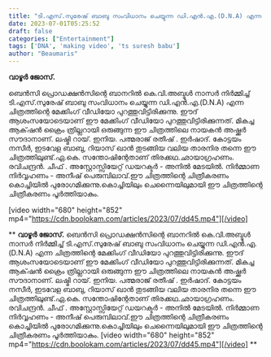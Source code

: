 ```yaml
---
title: "ടി.എസ്.സുരേഷ് ബാബു സംവിധാനം ചെയ്യുന്ന ഡി.എൻ.എ.(D.N.A) എന്ന ചിത്രത്തിന്റെ മേക്കിംഗ് വീഡിയോ"
date: 2023-07-01T05:25:52
draft: false
categories: ["Entertainment"]
tags: ['DNA', 'making video', 'ts suresh babu']
author: "Beaumaris"
---
```


<strong>വാഴൂർ ജോസ്.</strong>

ബെൻസി പ്രൊഡക്ഷൻസിന്റെ ബാനറിൽ കെ.വി.അബ്ദുൾ നാസർ നിർമ്മിച്ച് ടി.എസ്.സുരേഷ് ബാബു സംവിധാനം ചെയ്യുന്ന ഡി.എൻ.എ.(D.N.A) എന്ന ചിത്രത്തിന്റെ മേക്കിംഗ് വീഡിയോ പുറത്തുവിട്ടിരിക്കുന്നു. ഈദ് ആശംസയോടെയാണ് ഈ മേക്കിംഗ് വീഡിയോ പുറത്തുവിട്ടിരിക്കുന്നത്. മികച്ച ആക്‌ഷൻ ക്രൈം ത്രില്ലറായി ഒരുങ്ങുന്ന ഈ ചിത്രത്തിലെ നായകൻ അഷ്ക്കർ സൗദാനാണ്. ലഷ്മി റായ്. ഇനിയ. പത്മരാജ് രതീഷ് . ഇർഷാദ്. കോട്ടയം നസീർ, ഇടവേള ബാബു, റിയാസ് ഖാൻ തുടങ്ങിയ വലിയ താരനിര തന്നെ ഈ ചിത്രത്തിലുണ്ട്.ഏ.കെ. സന്തോഷിന്റേതാണ് തിരക്കഥ.ഛായാഗ്രഹണം. രവിചന്ദ്രൻ. ചീഫ് . അസ്റ്റോസ്സിയേറ്റ് ഡയറക്ടർ - അനിൽ മേടയിൽ. നിർമ്മാണ നിർവ്വഹണം - അനീഷ് പെരുമ്പിലാവ്.ഈ ചിത്രത്തിന്റെ ചിത്രീകരണം കൊച്ചിയിൽ പുരോഗമിക്കുന്നു.കൊച്ചിയിലും ചെന്നൈയിലുമായി ഈ ചിത്രത്തിന്റെ ചിത്രീകരണം പൂർത്തിയാകും.

[video width="680" height="852" mp4="https://cdn.boolokam.com/articles/2023/07/dd45.mp4"][/video]

**
**വാഴൂർ ജോസ്.** ബെൻസി പ്രൊഡക്ഷൻസിന്റെ ബാനറിൽ കെ.വി.അബ്ദുൾ നാസർ നിർമ്മിച്ച് ടി.എസ്.സുരേഷ് ബാബു സംവിധാനം ചെയ്യുന്ന ഡി.എൻ.എ.(D.N.A) എന്ന ചിത്രത്തിന്റെ മേക്കിംഗ് വീഡിയോ പുറത്തുവിട്ടിരിക്കുന്നു. ഈദ് ആശംസയോടെയാണ് ഈ മേക്കിംഗ് വീഡിയോ പുറത്തുവിട്ടിരിക്കുന്നത്. മികച്ച ആക്‌ഷൻ ക്രൈം ത്രില്ലറായി ഒരുങ്ങുന്ന ഈ ചിത്രത്തിലെ നായകൻ അഷ്ക്കർ സൗദാനാണ്. ലഷ്മി റായ്. ഇനിയ. പത്മരാജ് രതീഷ് . ഇർഷാദ്. കോട്ടയം നസീർ, ഇടവേള ബാബു, റിയാസ് ഖാൻ തുടങ്ങിയ വലിയ താരനിര തന്നെ ഈ ചിത്രത്തിലുണ്ട്.ഏ.കെ. സന്തോഷിന്റേതാണ് തിരക്കഥ.ഛായാഗ്രഹണം. രവിചന്ദ്രൻ. ചീഫ് . അസ്റ്റോസ്സിയേറ്റ് ഡയറക്ടർ - അനിൽ മേടയിൽ. നിർമ്മാണ നിർവ്വഹണം - അനീഷ് പെരുമ്പിലാവ്.ഈ ചിത്രത്തിന്റെ ചിത്രീകരണം കൊച്ചിയിൽ പുരോഗമിക്കുന്നു.കൊച്ചിയിലും ചെന്നൈയിലുമായി ഈ ചിത്രത്തിന്റെ ചിത്രീകരണം പൂർത്തിയാകും. [video width="680" height="852" mp4="https://cdn.boolokam.com/articles/2023/07/dd45.mp4"][/video] **
